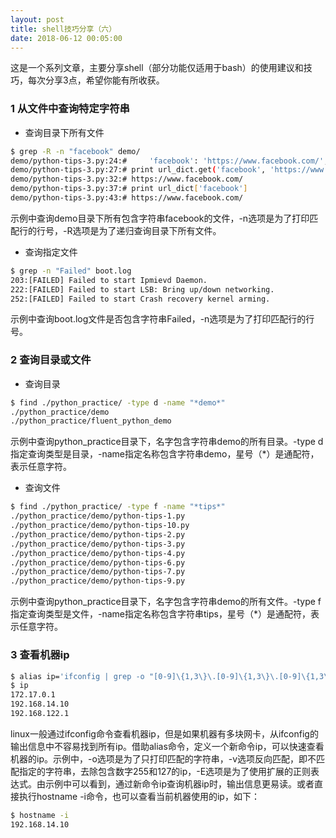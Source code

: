 ```yaml
---
layout: post
title: shell技巧分享（六）
date: 2018-06-12 00:05:00
---
```


这是一个系列文章，主要分享shell（部分功能仅适用于bash）的使用建议和技巧，每次分享3点，希望你能有所收获。

### 1 从文件中查询特定字符串

- 查询目录下所有文件

```bash
$ grep -R -n "facebook" demo/
demo/python-tips-3.py:24:#     'facebook': 'https://www.facebook.com/',
demo/python-tips-3.py:27:# print url_dict.get('facebook', 'https://www.google.com/')
demo/python-tips-3.py:32:# https://www.facebook.com/
demo/python-tips-3.py:37:# print url_dict['facebook']
demo/python-tips-3.py:43:# https://www.facebook.com/
```

示例中查询demo目录下所有包含字符串facebook的文件，-n选项是为了打印匹配行的行号，-R选项是为了递归查询目录下所有文件。

- 查询指定文件

```bash
$ grep -n "Failed" boot.log
203:[FAILED] Failed to start Ipmievd Daemon.
222:[FAILED] Failed to start LSB: Bring up/down networking.
252:[FAILED] Failed to start Crash recovery kernel arming.
```

示例中查询boot.log文件是否包含字符串Failed，-n选项是为了打印匹配行的行号。

### 2 查询目录或文件

- 查询目录

```bash
$ find ./python_practice/ -type d -name "*demo*"
./python_practice/demo
./python_practice/fluent_python_demo
```

示例中查询python_practice目录下，名字包含字符串demo的所有目录。-type d指定查询类型是目录，-name指定名称包含字符串demo，星号（*）是通配符，表示任意字符。

- 查询文件

```bash
$ find ./python_practice/ -type f -name "*tips*"
./python_practice/demo/python-tips-1.py
./python_practice/demo/python-tips-10.py
./python_practice/demo/python-tips-2.py
./python_practice/demo/python-tips-3.py
./python_practice/demo/python-tips-4.py
./python_practice/demo/python-tips-6.py
./python_practice/demo/python-tips-7.py
./python_practice/demo/python-tips-9.py
```

示例中查询python_practice目录下，名字包含字符串demo的所有文件。-type f指定查询类型是文件，-name指定名称包含字符串tips，星号（*）是通配符，表示任意字符。

### 3 查看机器ip

```bash
$ alias ip='ifconfig | grep -o "[0-9]\{1,3\}\.[0-9]\{1,3\}\.[0-9]\{1,3\}\.[0-9]\{1,3\}" | grep -v -E 255\|127'
$ ip
172.17.0.1
192.168.14.10
192.168.122.1
```

linux一般通过ifconfig命令查看机器ip，但是如果机器有多块网卡，从ifconfig的输出信息中不容易找到所有ip。借助alias命令，定义一个新命令ip，可以快速查看机器的ip。示例中，-o选项是为了只打印匹配的字符串，-v选项反向匹配，即不匹配指定的字符串，去除包含数字255和127的ip，-E选项是为了使用扩展的正则表达式。由示例中可以看到，通过新命令ip查询机器ip时，输出信息更易读。或者直接执行hostname -i命令，也可以查看当前机器使用的ip，如下：

```bash
$ hostname -i
192.168.14.10
```
